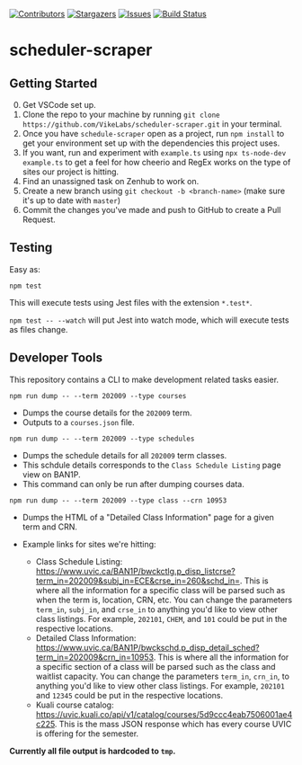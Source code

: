 [![Contributors][contributors-shield]][contributors-url]
[![Stargazers][stars-shield]][stars-url]
[![Issues][issues-shield]][issues-url]
[![Build Status][build-shield]][build-url]

# scheduler-scraper

## Getting Started
0. Get VSCode set up.
1. Clone the repo to your machine by running
`git clone https://github.com/VikeLabs/scheduler-scraper.git`
in your terminal.
2. Once you have `schedule-scraper` open as a project, run `npm install` to get your environment set up with the dependencies this project uses.
3. If you want, run and experiment with `example.ts` using `npx ts-node-dev example.ts` to get a feel for how cheerio and RegEx works on the type of sites our project is hitting.
4. Find an unassigned task on Zenhub to work on.
5. Create a new branch using `git checkout -b <branch-name>` (make sure it's up to date with `master`)
6. Commit the changes you've made and push to GitHub to create a Pull Request.

## Testing
Easy as:

`npm test`

This will execute tests using Jest files with the extension `*.test*`.  

`npm test -- --watch` will put Jest into watch mode, which will execute tests as files change.

## Developer Tools
This repository contains a CLI to make development related tasks easier.

```
npm run dump -- --term 202009 --type courses
```
- Dumps the course details for the `202009` term.
- Outputs to a `courses.json` file.

```
npm run dump -- --term 202009 --type schedules
```
- Dumps the schedule details for all `202009` term classes.
- This schdule details corresponds to the `Class Schedule Listing` page view on BAN1P. 
- This command can only be run after dumping courses data.

```
npm run dump -- --term 202009 --type class --crn 10953
```
- Dumps the HTML of a "Detailed Class Information" page for a given term and CRN.

- Example links for sites we're hitting:

    * Class Schedule Listing: https://www.uvic.ca/BAN1P/bwckctlg.p_disp_listcrse?term_in=202009&subj_in=ECE&crse_in=260&schd_in=. This is where all the information for a specific class will be parsed such as when the term is, location, CRN, etc. You can change the parameters `term_in`, `subj_in`, and `crse_in` to anything you'd like to view other class listings. For example, `202101`, `CHEM`, and `101` could be put in the respective locations.
    * Detailed Class Information: https://www.uvic.ca/BAN1P/bwckschd.p_disp_detail_sched?term_in=202009&crn_in=10953. This is where all the information for a specific section of a class will be parsed such as the class and waitlist capacity. You can change the parameters `term_in`, `crn_in`, to anything you'd like to view other class listings. For example, `202101` and `12345` could be put in the respective locations.
    * Kuali course catalog: https://uvic.kuali.co/api/v1/catalog/courses/5d9ccc4eab7506001ae4c225. This is the mass JSON response which has every course UVIC is offering for the semester.

**Currently all file output is hardcoded to `tmp`.**


<!-- MARKDOWN LINKS & IMAGES -->
<!-- https://www.markdownguide.org/basic-syntax/#reference-style-links -->
[contributors-shield]: https://img.shields.io/github/contributors/VikeLabs/scheduler-scraper.svg?style=flat-square
[contributors-url]: https://github.com/VikeLabs/scheduler-scraper/graphs/contributors
[stars-shield]: https://img.shields.io/github/stars/VikeLabs/scheduler-scraper.svg?style=flat-square
[stars-url]: https://github.com/VikeLabs/scheduler-scraper/stargazers
[issues-shield]: https://img.shields.io/github/issues/VikeLabs/scheduler-scraper.svg?style=flat-square
[issues-url]: https://github.com/othneildrew/VikeLabs/scheduler-scraper/issues
[build-shield]: https://travis-ci.com/VikeLabs/scheduler-scraper.svg?branch=master
[build-url]: https://travis-ci.com/VikeLabs/scheduler-scraper
